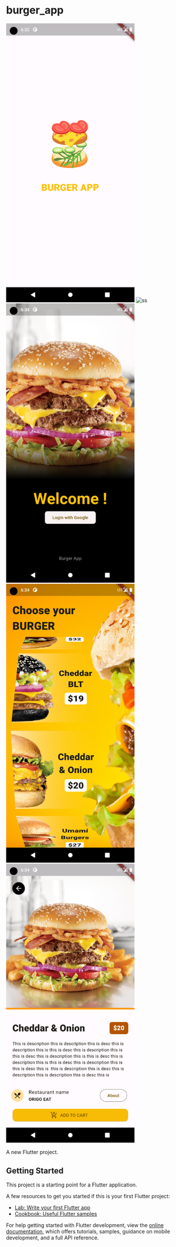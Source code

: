 # burger_app


<img src="./ss/ss1.png" width="350" title="ss">
<img src="./ss/ss2.png" width="350" title="ss">
<img src="./ss/ss3.png" width="350" title="ss">
<img src="./ss/ss4.png" width="350" title="ss">
<img src="./ss/ss5.png" width="350" title="ss">

A new Flutter project.

## Getting Started

This project is a starting point for a Flutter application.


A few resources to get you started if this is your first Flutter project:

- [Lab: Write your first Flutter app](https://docs.flutter.dev/get-started/codelab)
- [Cookbook: Useful Flutter samples](https://docs.flutter.dev/cookbook)

For help getting started with Flutter development, view the
[online documentation](https://docs.flutter.dev/), which offers tutorials,
samples, guidance on mobile development, and a full API reference.
